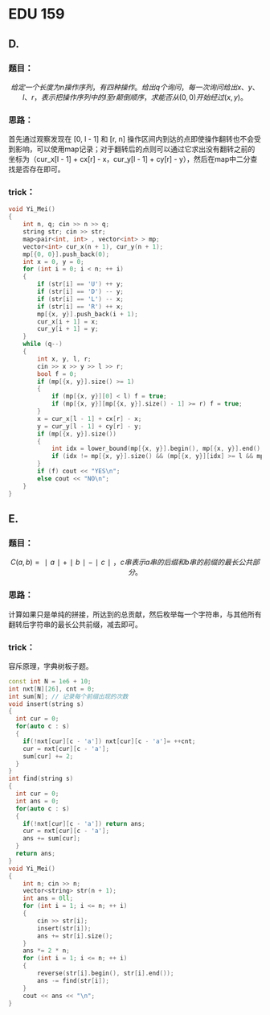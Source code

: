 # EDU 159



## D.

### 题目：

$$
给定一个长度为 n操作序列，有四种操作。给出 q 个询问，每一次询问给出 x、y、l、r，表示把操作序列中的 l至 r 颠倒顺序，求能否从 (0,0)开始经过 (x,y)。
$$

### 思路：

首先通过观察发现在 [0, l - 1] 和 [r, n] 操作区间内到达的点即使操作翻转也不会受到影响，可以使用map记录；对于翻转后的点则可以通过它求出没有翻转之前的坐标为（cur_x[l - 1] + cx[r] - x，cur_y[l - 1] + cy[r] - y），然后在map中二分查找是否存在即可。

### trick：

```cpp
void Yi_Mei()
{
    int n, q; cin >> n >> q;
    string str; cin >> str;
    map<pair<int, int> , vector<int> > mp;
    vector<int> cur_x(n + 1), cur_y(n + 1);
    mp[{0, 0}].push_back(0);
    int x = 0, y = 0;
    for (int i = 0; i < n; ++ i)
    {
        if (str[i] == 'U') ++ y;
        if (str[i] == 'D') -- y;
        if (str[i] == 'L') -- x;
        if (str[i] == 'R') ++ x; 
        mp[{x, y}].push_back(i + 1);
        cur_x[i + 1] = x;
        cur_y[i + 1] = y;
    }   
    while (q--)
    {
        int x, y, l, r;
        cin >> x >> y >> l >> r;
        bool f = 0;
        if (mp[{x, y}].size() >= 1)
        {
            if (mp[{x, y}][0] < l) f = true;
            if (mp[{x, y}][mp[{x, y}].size() - 1] >= r) f = true;
        }
        x = cur_x[l - 1] + cx[r] - x;
        y = cur_y[l - 1] + cy[r] - y;
        if (mp[{x, y}].size())
        {
            int idx = lower_bound(mp[{x, y}].begin(), mp[{x, y}].end(), l) - mp[{x, y}].begin();
            if (idx != mp[{x, y}].size() && (mp[{x, y}][idx] >= l && mp[{x, y}][idx] <= r)) f = true;
        }
        if (f) cout << "YES\n";
        else cout << "NO\n";
    }
}
```



## E.

### 题目：

$$
C(a,b)=∣a∣+∣b∣−∣c∣，c 串表示 a 串的后缀和 b 串的前缀的最长公共部分。
$$

### 思路：

计算如果只是单纯的拼接，所达到的总贡献，然后枚举每一个字符串，与其他所有翻转后字符串的最长公共前缀，减去即可。

### trick：

容斥原理，字典树板子题。

```cpp
const int N = 1e6 + 10;
int nxt[N][26], cnt = 0;
int sum[N]; // 记录每个前缀出现的次数
void insert(string s)
{
  int cur = 0;
  for(auto c : s)
  {
    if(!nxt[cur][c - 'a']) nxt[cur][c - 'a']= ++cnt;
    cur = nxt[cur][c - 'a'];
    sum[cur] += 2;
  }
}
int find(string s)
{
  int cur = 0;
  int ans = 0;
  for(auto c : s)
  {
    if(!nxt[cur][c - 'a']) return ans;
    cur = nxt[cur][c - 'a'];
    ans += sum[cur];
  }
  return ans;
}
void Yi_Mei()
{
    int n; cin >> n;
    vector<string> str(n + 1);
    int ans = 0ll;
    for (int i = 1; i <= n; ++ i)
    {
        cin >> str[i];
        insert(str[i]);
        ans += str[i].size();
    }
    ans *= 2 * n;
    for (int i = 1; i <= n; ++ i)
    {
        reverse(str[i].begin(), str[i].end());
        ans -= find(str[i]);
    }
    cout << ans << "\n";
}
```

